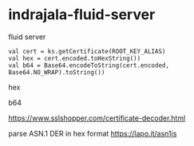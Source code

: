 # indrajala-fluid-server
fluid server

```
val cert = ks.getCertificate(ROOT_KEY_ALIAS)
val hex = cert.encoded.toHexString())
val b64 = Base64.encodeToString(cert.encoded, Base64.NO_WRAP).toString())
```

hex

b64

https://www.sslshopper.com/certificate-decoder.html

parse ASN.1 DER in hex format
https://lapo.it/asn1js

